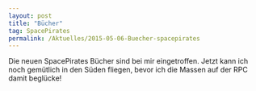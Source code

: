 ```yaml
---
layout: post
title: "Bücher"
tag: SpacePirates
permalink: /Aktuelles/2015-05-06-Buecher-spacepirates
---
```


Die neuen SpacePirates Bücher sind bei mir eingetroffen. Jetzt kann ich noch gemütlich in den Süden fliegen, bevor ich die Massen auf der RPC damit beglücke!

